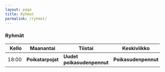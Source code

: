 ```yaml
---
layout: page
title: Ryhmat
permalink: /ryhmat/
---
```

### Ryhmät

| Kello        | Maanantai         | Tiistai                    | Keskiviikko          | Torstai              |
| ------------:| ----------------- | -------------------------- | -------------------- | -------------------- |
| 18:00        | **Poikatarpojat** | **Uudet poikasudenpennut** | **Poikasudenpennut** | **Tyttösydenpennut** |
